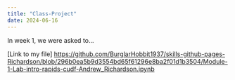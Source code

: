 ```yaml
---
title: "Class-Project"
date: 2024-06-16
---
```


In week 1, we were asked to...

[Link to my file] https://github.com/BurglarHobbit1937/skills-github-pages-Richardson/blob/296b0ea5b9d3554bd65f61296e8ba2f01d1b3504/Module-1-Lab-intro-rapids-cudf-Andrew_Richardson.ipynb

